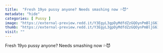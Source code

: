 ```yaml
---
title:  "Fresh 19yo pussy anyone? Needs smashing now 💦😈"
metadate: "hide"
categories: [ Pussy ]
image: "https://external-preview.redd.it/Y3EgyL3gpDyMdfdZzGQOynPmBljG61Qx0ZLQE_jmEQE.jpg?auto=webp&s=74a92e4cd870d1451e07c72e3259f27991b3aa98"
thumb: "https://external-preview.redd.it/Y3EgyL3gpDyMdfdZzGQOynPmBljG61Qx0ZLQE_jmEQE.jpg?width=640&crop=smart&auto=webp&s=54ead6703b77f8627fb84c82ad80ee7a7a0c88cd"
visit: ""
---
```

Fresh 19yo pussy anyone? Needs smashing now 💦😈

